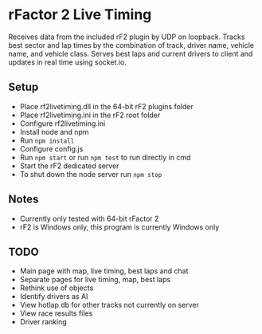 # rFactor 2 Live Timing

Receives data from the included rF2 plugin by UDP on loopback.
Tracks best sector and lap times by the combination of track, driver name, vehicle name, and vehicle class.
Serves best laps and current drivers to client and updates in real time using socket.io. 

## Setup

* Place rf2livetiming.dll in the 64-bit rF2 plugins folder
* Place rf2livetiming.ini in the rF2 root folder
* Configure rf2livetiming.ini
* Install node and npm
* Run `npm install`
* Configure config.js
* Run `npm start` or run `npm test` to run directly in cmd
* Start the rF2 dedicated server
* To shut down the node server run `npm stop`

## Notes

* Currently only tested with 64-bit rFactor 2
* rF2 is Windows only, this program is currently Windows only

## TODO

* Main page with map, live timing, best laps and chat
* Separate pages for live timing, map, best laps
* Rethink use of objects
* Identify drivers as AI
* View hotlap db for other tracks not currently on server
* View race results files
* Driver ranking
